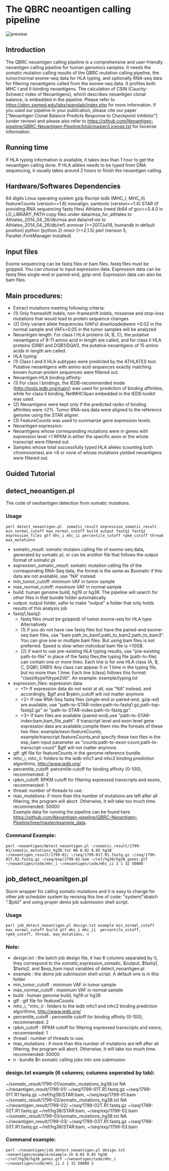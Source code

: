 # The QBRC neoantigen calling pipeline
![preview](https://github.com/Neoantigen-pipeline/Neoantigen-pipeline/blob/master/qbrc.jpeg)
## Introduction
The QBRC neoantigen calling pipeline is a comprehensive and user-friendly neoantigen calling pipeline for human genomics samples. It needs the somatic mutation calling results of the QBRC mutation calling pipeline, the tumor/normal exome-seq data for HLA typing, and optionally RNA-seq data for filtering neoantigens called from the exome-seq data. It profiles both MHC I and II-binding neoantigens. The calculation of CSiN (Cauchy-Schwarz index of Neoantigens), which describes neoantigen clonal balance, is embedded in the pipeline. Please refer to https://qbrc.swmed.edu/labs/wanglab/index.php for more information. If you used our pipeline in your publication, please cite our paper ["Neoantigen Clonal Balance Predicts Response to Checkpoint Inhibitor"] (under review) and please also refer to https://github.com/Neoantigen-pipeline/QBRC-Neoantigen-Pipeline/blob/master/License.txt for liscense information.
## Running time
If HLA typing information is available, it takes less than 1 hour to get the neoantigen calling done. If HLA alleles needs to be typed from DNA sequencing, it usually takes around 2 hours to finish the neoantigen calling.
## Hardware/Softwares Dependencies
64 digits Linux operating system
gzip
Rscript
iedb (MHC_I, MHC_II)
featureCounts (version>=1.6)
novoalign; samtools (version>=1.4)
STAR (if providing RNA sequencing fastq files)
Athlates (need lib64 of gcc>=5.4.0 in LD_LIBRARY_PATH
copy files under data/msa_for_athlates to Athlates_2014_04_26/db/msa and data/ref.nix to Athlates_2014_04_26/db/ref)
annovar (>=2017Jul16, humandb in default position)
python (python 2)
mixcr (>=2.1.5)
perl (version 5, Parallel::ForkManager installed)

## Input files
Exome sequencing can be fastq files or bam files. fastq files must be gzipped. You can choose to input expression data. Expression data can be fastq files single-end or paired-end, gzip-end. Expression data can also be bam files.
## Main procedures:
* Extract mutations meeting following criteria:
 * (1) Only frameshift indels, non-frameshift indels, missense and stop-loss mutations that would lead to protein sequence changes 
 * (2) Only variant allele frequencies (VAFs) downloadedwere <0.02 in the normal sample and VAFs>0.05 in the tumor samples will be analyzed
* Neoantigen length:
For class I HLA proteins (A, B, C), the putative neoantigens of 8-11 amino acid in length are called, and for class II HLA proteins (DRB1 and DQB1/DQA1), the putative neoantigens of 15 amino acids in length are called.
* HLA typing:
 * (1) Class I and II HLA subtypes were predicted by the ATHLATES tool. Putative neoantigens with amino acid sequences exactly matching known human protein sequences were filtered out. 
* Neoantigen-HLA binding affinity:
 * (1) For class I bindings, the IEDB-recommended mode (http://tools.iedb.org/main/) was used for prediction of binding affinities, while for class II binding, NetMHCIIpan embedded in the IEDB toolkit was used.
 * (2) Neoantigens were kept only if the predicted ranks of binding affinities were ≤2%. Tumor RNA-seq data were aligned to the reference genome using the STAR aligner. 
 * (3) FeatureCounts was used to summarize gene expression levels. 
* Neoantigen expression: 
 * Neoantigens whose corresponding mutations were in genes with expression level <1 RPKM in either the specific exon or the whole transcript were filtered out. 
 * Samples whose total successfully typed HLA alleles (counting both chromosomes) are <8 or none of whose mutations yielded neoantigens were filtered out.

## Guided Tutorial
## detect_neoantigen.pl
The code of neotiantigen detection from somatic mutations.

### Usage
```
perl detect_neoantigen.pl  somatic_result expression_somatic_result min_normal_cutoff max_normal_cutoff build output fastq1 fastq2 expression_files gtf mhc_i mhc_ii percentile_cutoff rpkm_cutoff thread max_mutations
```
* somatic_result: somatic mutaion calling file of exome-seq data, generated by somatic.pl, or can be another file that follows the output format of somatic.pl 
* expression_somatic_result: somatic mutation calling file of the corresponding RNA-Seq data, the format is the same as $somatic if this data are not available, use "NA" instead 
* min_tumor_cutoff: minimum VAF in tumor sample 
* max_normal_cutoff: maximum VAF in normal sample 
* build: human genome build, hg19 or hg38. The pipeline will search for other files in that bundle folder automatically.
* output: output folder, safer to make "output" a folder that only holds results of this analysis job
* fastq1,fastq2: 
  * fastq files (must be gzipped) of tumor exome-seq for HLA type. Alternatively
  * (1) if you do not have raw fastq files but have the paired-end exome-seq bam files, use "bam path_to_bam1,path_to_bam2,path_to_bam3". You can give one or multiple bam files. But using bam files is not preferred. Speed is slow when individual bam file is >10GB.
  * (2) if want to use pre-existing HLA typing results, use "pre-existing path-to-file" in place of the fastq files,the typing file (path-to-file) can contain one or more lines. Each line is for one HLA class (A, B, C, DQB1, DRB1) Any class can appear 0 or 1 time in the typing file, but no more than 1 time. Each line (class) follows this format: "class\ttype1\ttype2\t0". An example: example/typing.txt
* expression_files: expression data
  * <1> If expression data do not exist at all, use "NA" instead, and accordingly, $gtf and $rpkm_cutoff will not matter anymore
  * <2> If raw RNA-Seq fastq files (single-end or paired-end, gzip-ed) are available, use "path-to-STAR-index:path-to-fastq1.gz,path-top-fastq2.gz" or "path-to-STAR-index:path-to-fastq.gz".
  * <3> If bam files are available (paired-end),use "path-to-STAR-index:bam,bam_file_path".
        If transcript level and exon level gene expression data are available,compile them into the formats of these two files: example/exon.featureCounts, example/transcript.featureCounts,and specify these two files in the exp_bam input parameter as "counts:path-to-exon-count,path-to-transcript-count" $gtf will not matter anymore. 
 * gtf: gtf file for featureCounts in the genome reference bundle. 
 * mhc_i, mhc_ii: folders to the iedb mhc1 and mhc2 binding prediction algorithms, http://www.iedb.org/ 
 * percentile_cutoff: percentile cutoff for binding affinity (0-100), recommended: 2 
 * rpkm_cutoff: RPKM cutoff for filtering expressed transcripts and exons, recommended: 1 
 * thread: number of threads to use. 
 * max_mutations: if more than this number of mutations are left after all filtering, the program will abort. Otherwise, it will take too much time. recommended: 50000\
Example data for running the pipeline can be found here https://github.com/Neoantigen-pipeline/QBRC-Neoantigen-Pipeline/tree/master/example_data.
### Command Example: 
```
perl ~neoantigen/detect_neoantigen.pl ~/somatic_result/1799-01/somatic_mutations_hg38.txt NA 0.02 0.05 hg38 ~/neoantigen_result/1799-01/ ~/seq/1799-01T.R1.fastq.gz ~/seq/1799-01T.R2.fastq.gz ~/seq/exp/1799-01.bam ~/ref/hg38/hg38_genes.gtf ~/neoantigen/code/mhc_i ~/neoantigen/code/mhc_ii 2 1 32 50000
```
## job_detect_neoanitgen.pl
Slurm wrapper for calling somatic mutations and it is easy to change for other job scheduler system by revising this line of code: "system("sbatch ".$job)" and using proper demo job submission shell script.
### Usage
```
perl job_detect_neoantigen.pl design.txt example min_normal_cutoff max_normal_cutoff build gtf mhc_i mhc_ii  percentile_cutoff, rpkm_cutoff, thread, max_mutations, n
```
### Note:
* design.txt : the batch job design file, it has 6 columns separated by \t, they correspond to the $somatic,$expression_somatic, $output, $fastq1, $fastq2, and $exp_bam input variables of detect_neoantigen.pl 
* example : the demo job submission shell script. A default one is in this folder 
* min_tumor_cutoff : minimum VAF in tumor sample 
* max_normal_cutoff : maximum VAF in normal sample 
* build : human genome build, hg19 or hg38
* gtf : gtf file for featureCounts 
* mhc_i, "mhc_ii : folders to the iedb mhc1 and mhc2 binding prediction algorithms, http://www.iedb.org/ 
* percentile_cutoff : percentile cutoff for binding affinity (0-100), recommended: 2 
* rpkm_cutoff : RPKM cutoff for filtering expressed transcripts and exons, recommended: 1 
* thread : number of threads to use. 
* max_mutations : if more than this number of mutations are left after all filtering, the program will abort. Otherwise, it will take too much time. recommended: 50000 
* n : bundle $n somatic calling jobs into one submission
### design.txt example (6 columns; columns seperated by tab):
~/somatic_result/1799-01/somatic_mutations_hg38.txt NA ~/neoantigen_result/1799-01/ ~/seq/1799-01T.R1.fastq.gz ~/seq/1799-01T.R1.fastq.gz ~/ref/hg38/STAR:bam, ~/seq/exp/1799-01.bam 
~/somatic_result/1799-02/somatic_mutations_hg38.txt NA ~/neoantigen_result/1799-02/ ~/seq/1799-02T.R1.fastq.gz ~/seq/1799-02T.R1.fastq.gz ~/ref/hg38/STAR:bam, ~/seq/exp/1799-02.bam 
~/somatic_result/1799-03/somatic_mutations_hg38.txt NA ~/neoantigen_result/1799-03/ ~/seq/1799-03T.R1.fastq.gz ~/seq/1799-03T.R1.fastq.gz ~/ref/hg38/STAR:bam, ~/seq/exp/1799-03.bam
### Command example: 
```
perl ~/neoantigen/job_detect_neoantigen.pl design.txt ~neoantigen/example/example.sh 0.02 0.05 hg38 ~/ref/hg38/hg38_genes.gtf ~/neoantigen/code/mhc_i ~/neoantigen/code/mhc_ii 2 1 32 50000 2
```
